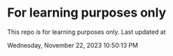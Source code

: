 # For learning purposes only
This repo is for learning purposes only.
Last updated at

Wednesday, November 22, 2023 10:50:13 PM

